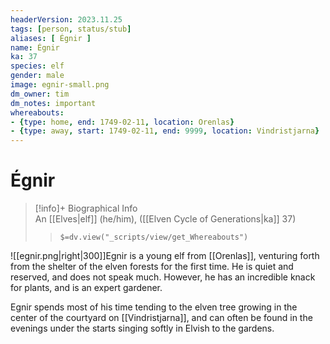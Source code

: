 ```yaml
---
headerVersion: 2023.11.25
tags: [person, status/stub]
aliases: [ Égnir ]
name: Égnir
ka: 37
species: elf
gender: male
image: egnir-small.png
dm_owner: tim
dm_notes: important
whereabouts:
- {type: home, end: 1749-02-11, location: Orenlas}
- {type: away, start: 1749-02-11, end: 9999, location: Vindristjarna}
---
```

# Égnir
>[!info]+ Biographical Info  
> An [[Elves|elf]] (he/him), ([[Elven Cycle of Generations|ka]] 37)  
>> `$=dv.view("_scripts/view/get_Whereabouts")`
 
![[egnir.png|right|300]]Egnir is a young elf from [[Orenlas]], venturing forth from the shelter of the elven forests for the first time. He is quiet and reserved, and does not speak much. However, he has an incredible knack for plants, and is an expert gardener. 

Egnir spends most of his time tending to the elven tree growing in the center of the courtyard on [[Vindristjarna]], and can often be found in the evenings under the starts singing softly in Elvish to the gardens. 